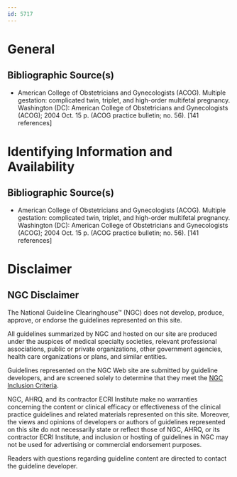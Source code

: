 ```yaml
---
id: 5717
---
```


# General

## Bibliographic Source(s)

- American College of Obstetricians and Gynecologists (ACOG). Multiple gestation: complicated twin, triplet, and high-order multifetal pregnancy. Washington (DC): American College of Obstetricians and Gynecologists (ACOG); 2004 Oct. 15 p. (ACOG practice bulletin; no. 56). [141 references]

# Identifying Information and Availability

## Bibliographic Source(s)

- American College of Obstetricians and Gynecologists (ACOG). Multiple gestation: complicated twin, triplet, and high-order multifetal pregnancy. Washington (DC): American College of Obstetricians and Gynecologists (ACOG); 2004 Oct. 15 p. (ACOG practice bulletin; no. 56). [141 references]

# Disclaimer

## NGC Disclaimer

The National Guideline Clearinghouse™ (NGC) does not develop, produce, approve, or endorse the guidelines represented on this site.

All guidelines summarized by NGC and hosted on our site are produced under the auspices of medical specialty societies, relevant professional associations, public or private organizations, other government agencies, health care organizations or plans, and similar entities.

Guidelines represented on the NGC Web site are submitted by guideline developers, and are screened solely to determine that they meet the [NGC Inclusion Criteria](/help-and-about/summaries/inclusion-criteria).

NGC, AHRQ, and its contractor ECRI Institute make no warranties concerning the content or clinical efficacy or effectiveness of the clinical practice guidelines and related materials represented on this site. Moreover, the views and opinions of developers or authors of guidelines represented on this site do not necessarily state or reflect those of NGC, AHRQ, or its contractor ECRI Institute, and inclusion or hosting of guidelines in NGC may not be used for advertising or commercial endorsement purposes.

Readers with questions regarding guideline content are directed to contact the guideline developer.

